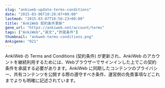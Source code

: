 ```yaml
---
slug: "ankiweb-update-terms-conditions"
date: "2015-03-06T10:20:07+00:00"
lastmod: "2015-03-07T18:56:23+00:00"
title: "AnkiWeb 契約条件更新"
gene_url: "https://ankiweb.net/account/terms"
tags: ["AnkiWeb","英文","許諾条件"]
thumbnail: "ankweb-terms-conditions.png"
Ankigene: "021"
---
```

AnkiWeb の Terms and Conditions (契約条件) が更新され、AnkiWeb のアカウントを継続利用するためには、Webブラウザーでサインインした上でこの契約条件を承諾する必要があります。AnkiWeb に同期したコンテンツのプライバシー、共有コンテンツを公開する際の遵守すべき条件、運営側の免責事項などこれまでよりも明確に記述されています。

